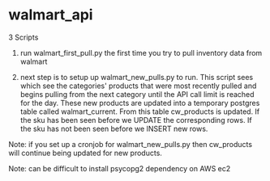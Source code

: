 # walmart_api

3 Scripts

1) run walmart_first_pull.py the first time you try to pull inventory data from walmart

2) next step is to setup up walmart_new_pulls.py to run. This script sees which see the categories' products that were most recently pulled and begins pulling from the next category until the API call limit is reached for the day. These new products are updated into a temporary postgres table called walmart_current. From this table cw_products is updated. If the sku has been seen before we UPDATE the corresponding rows. If the sku has not been seen before we INSERT new rows.

Note: if you set up a cronjob for walmart_new_pulls.py then cw_products will continue being updated for new products.

Note: can be difficult to install psycopg2 dependency on AWS ec2

